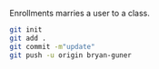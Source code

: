 Enrollments marries a user to a class.

```sh
git init
git add .
git commit -m"update"
git push -u origin bryan-guner


```
